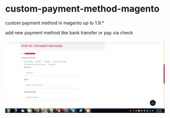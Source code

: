 # custom-payment-method-magento
custom payment method in magento up to 1.9.*

add new payment method like bank transfer or pay via check 


![alt text](https://raw.githubusercontent.com/dave1n1/custom-payment-method-magento/master/Screenshot_1.png)
